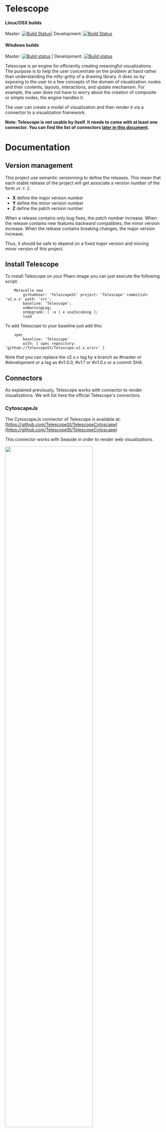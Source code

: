 # Telescope

#### Linux/OSX builds
Master: [![Build Status](https://travis-ci.org/TelescopeSt/Telescope.svg?branch=master)](https://travis-ci.org/TelescopeSt/Telescope)| Development: [![Build Status](https://travis-ci.org/TelescopeSt/Telescope.svg?branch=development)](https://travis-ci.org/TelescopeSt/Telescope)

#### Windows builds
Master: [![Build status](https://ci.appveyor.com/api/projects/status/qusho5y9km7wrowu/branch/master?svg=true)](https://ci.appveyor.com/project/jecisc/telescope/branch/master) | Development: [![Build status](https://ci.appveyor.com/api/projects/status/qusho5y9km7wrowu/branch/development?svg=true)](https://ci.appveyor.com/project/jecisc/telescope/branch/development)

Telescope is an engine for efficiently creating meaningful visualizations. The purpose is to help the user concentrate on the problem at hand rather than understanding the nitty-gritty of a drawing library. It does so by exposing to the user to a few concepts of the domain of visualization: nodes and their contents, layouts, interactions, and update mechanism. For example, the user does not have to worry about the creation of composite or simple nodes, the engine handles it. 

The user can create a model of visualization and then render it via a connector to a visualization framework.

**Note: Telescope is not usable by itself. It needs to come with at least one connector. You can find the list of connectors [later in this document](#connectors).**

# Documentation

## Version management 

This project use semantic versionning to define the releases. This mean that each stable release of the project will get associate a version number of the form `vX.Y.Z`. 

- **X** define the major version number
- **Y** define the minor version number 
- **Z** define the patch version number

When a release contains only bug fixes, the patch number increase. When the release contains new features backward compatibles, the minor version increase. When the release contains breaking changes, the major version increase. 

Thus, it should be safe to depend on a fixed major version and moving minor version of this project.

## Install Telescope

To install Telescope on your Pharo image you can just execute the following script:

```Smalltalk
    Metacello new
    	githubUser: 'TelescopeSt' project: 'Telescope' commitish: 'v2.x.x' path: 'src';
    	baseline: 'Telescope';
    	onWarningLog;
		onUpgrade: [ :e | e useIncoming ];
    	load
```

To add Telescope to your baseline just add this:

```Smalltalk
    spec
    	baseline: 'Telescope'
    	with: [ spec repository: 'github://TelescopeSt/Telescope:v2.x.x/src' ]
```

Note that you can replace the v2.x.x tag by a branch as #master or #development or a tag as #v1.0.0, #v1.? or #v1.0.x or a commit SHA.

## Connectors

As explained previously, Telescope works with connector to render visualizations. We will list here the official Telescope's connectors.

### CytoscapeJs

The CytoscapeJs connector of Telescope is available at: [https://github.com/TelescopeSt/TelescopeCytoscape](https://github.com/TelescopeSt/TelescopeCytoscape)

This connector works with Seaside in order to render web visualizations.

<img src="https://raw.githubusercontent.com/TelescopeSt/Telescope/development/resources/cytoscape.gif" style="width: 75%">

### Roassal

A Roassal connector was initialized but we did not get the manpower to maintain it. 

If someone wants to revive this connector, the last version we got was in this commit: [9fafc43ade53f8d16e40c82dffbccd2371f3851d](https://github.com/TelescopeSt/Telescope/commit/9fafc43ade53f8d16e40c82dffbccd2371f3851d)

## Examples

Examples can be found in the CytoscapeJs connector repository.

## Smalltalk versions compatibility

| Telescope version 	| Compatible Pharo versions 	|
|-------------------	|---------------------------	|
| v1.x.x	   		   	| Pharo 61, 70                 	|
| v2.x.x	   		   	| Pharo 61, 70                 	|
| development      		| Pharo 61, 70                 	|

## Contact

If you have any question or problem do not hesitate to open an issue or contact cyril (a) ferlicot.me or guillaume.larcheveque (a) gmail.com


